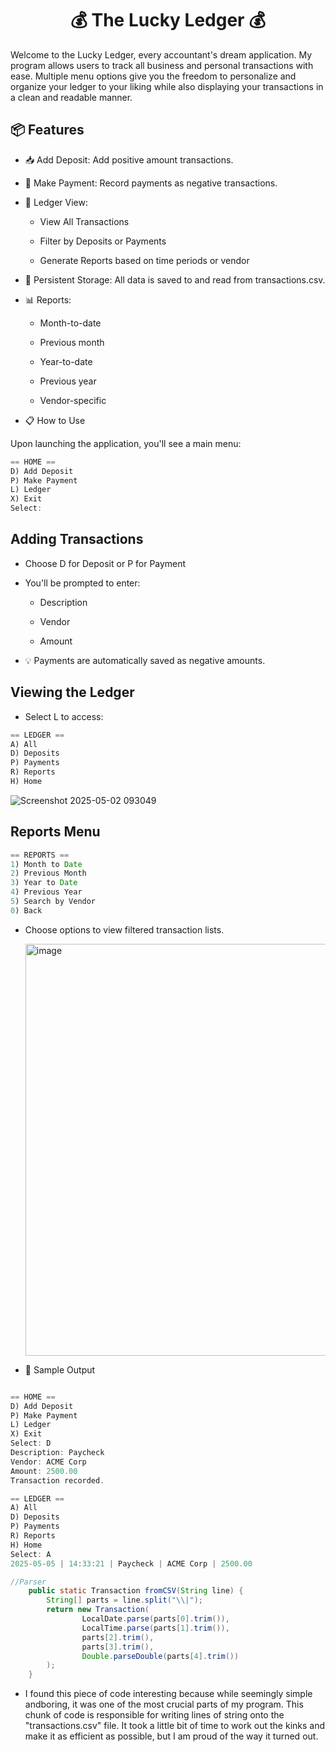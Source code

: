<h1 align="center">💰 The Lucky Ledger 💰</h1>  

Welcome to the Lucky Ledger, every accountant's dream application. My program allows users to track all business and personal transactions with ease. Multiple menu options give you the freedom to personalize and organize your ledger to your liking while also displaying your transactions in a clean and readable manner.


<h2>📦 Features</h2>    

* 📥 Add Deposit: Add positive amount transactions.

* 💸 Make Payment: Record payments as negative transactions.

* 📂 Ledger View:

    * View All Transactions

    * Filter by Deposits or Payments

    * Generate Reports based on time periods or vendor

* 💾 Persistent Storage: All data is saved to and read from transactions.csv.

* 📊 Reports:

    * Month-to-date

    * Previous month

    * Year-to-date

    * Previous year

    * Vendor-specific

* 📋 How to Use
  
Upon launching the application, you'll see a main menu:

```java
== HOME ==
D) Add Deposit
P) Make Payment
L) Ledger
X) Exit
Select:
```
<h2> Adding Transactions</h2>    

* Choose D for Deposit or P for Payment

* You'll be prompted to enter:

    * Description

    * Vendor

    * Amount

* 💡 Payments are automatically saved as negative amounts.

<h2> Viewing the Ledger</h2>  

* Select L to access:
```java
== LEDGER ==
A) All
D) Deposits
P) Payments
R) Reports
H) Home
```
![Screenshot 2025-05-02 093049](https://github.com/user-attachments/assets/65f4e141-857a-4062-9023-b6ad9dd8cbf8)

<h2> Reports Menu </h2>  

``` java
== REPORTS ==
1) Month to Date
2) Previous Month
3) Year to Date
4) Previous Year
5) Search by Vendor
0) Back
```
* Choose options to view filtered transaction lists.

  <img width="659" alt="image" src="https://github.com/user-attachments/assets/1c2db057-055d-4252-a1c3-64e68955be00" />


* 🧪 Sample Output
  
```java

== HOME ==
D) Add Deposit
P) Make Payment
L) Ledger
X) Exit
Select: D
Description: Paycheck
Vendor: ACME Corp
Amount: 2500.00
Transaction recorded.
```
```java
== LEDGER ==
A) All
D) Deposits
P) Payments
R) Reports
H) Home
Select: A
2025-05-05 | 14:33:21 | Paycheck | ACME Corp | 2500.00
```

```java
//Parser
    public static Transaction fromCSV(String line) {
        String[] parts = line.split("\\|");
        return new Transaction(
                LocalDate.parse(parts[0].trim()),
                LocalTime.parse(parts[1].trim()),
                parts[2].trim(),
                parts[3].trim(),
                Double.parseDouble(parts[4].trim())
        );
    }
```
* I found this piece of code interesting because while seemingly simple andboring, it was one of the most crucial parts of my program. This chunk of code is responsible for writing lines of string onto the "transactions.csv" file. It took a little bit of time to work out the kinks and make it as efficient as possible, but I am proud of the way it turned out.

